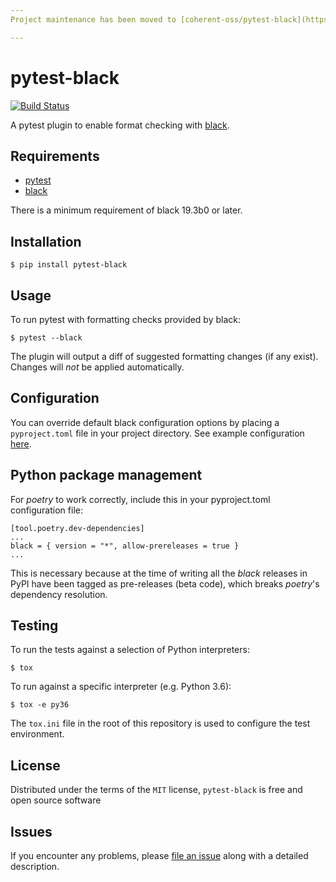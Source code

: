 ```yaml
---
Project maintenance has been moved to [coherent-oss/pytest-black](https://github.com/coherent-oss/pytest-black)

---
```


pytest-black
============

[![Build Status](https://travis-ci.org/shopkeep/pytest-black.svg?branch=master)](https://travis-ci.org/shopkeep/pytest-black)

A pytest plugin to enable format checking with [black](https://github.com/ambv/black).


Requirements
------------

* [pytest](https://docs.pytest.org/en/latest/)
* [black](https://github.com/ambv/black)

There is a minimum requirement of black 19.3b0 or later.

Installation
------------

```
$ pip install pytest-black
```


Usage
-----

To run pytest with formatting checks provided by black:

```
$ pytest --black
```

The plugin will output a diff of suggested formatting changes (if any exist). Changes will _not_ be applied automatically.


Configuration
-------------

You can override default black configuration options by placing a `pyproject.toml` file in your project directory. See example configuration [here](https://github.com/ambv/black/blob/master/pyproject.toml).


Python package management
-------------------------
For *poetry* to work correctly, include this in your pyproject.toml configuration file:

```
[tool.poetry.dev-dependencies]
...
black = { version = "*", allow-prereleases = true }
...
```

This is necessary because at the time of writing all the *black* releases in PyPI have been tagged as pre-releases (beta code), which breaks *poetry*'s dependency resolution.


Testing
-------

To run the tests against a selection of Python interpreters:

```
$ tox
```

To run against a specific interpreter (e.g. Python 3.6):

```
$ tox -e py36
```

The `tox.ini` file in the root of this repository is used to configure the test environment.


License
-------

Distributed under the terms of the `MIT` license, `pytest-black` is free and open source software


Issues
------

If you encounter any problems, please [file an issue](https://github.com/shopkeep/pytest-black/issues) along with a detailed description.
